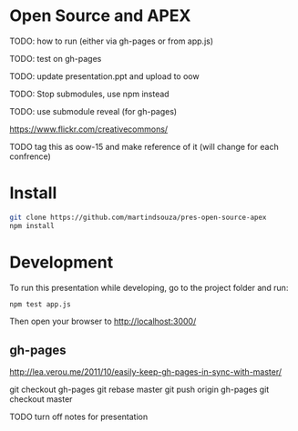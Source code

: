 # Open Source and APEX
TODO: how to run (either via gh-pages or from app.js)


TODO: test on gh-pages

TODO: update presentation.ppt and upload to oow

TODO: Stop submodules, use npm instead

TODO: use submodule reveal (for gh-pages)

https://www.flickr.com/creativecommons/


TODO tag this as oow-15 and make reference of it (will change for each confrence)

# Install

```bash
git clone https://github.com/martindsouza/pres-open-source-apex
npm install
```

# Development
To run this presentation while developing, go to the project folder and run:

```bash
npm test app.js
```

Then open your browser to [http://localhost:3000/](http://localhost:3000/)


## gh-pages

http://lea.verou.me/2011/10/easily-keep-gh-pages-in-sync-with-master/

git checkout gh-pages
git rebase master
git push origin gh-pages
git checkout master

TODO turn off notes for presentation
